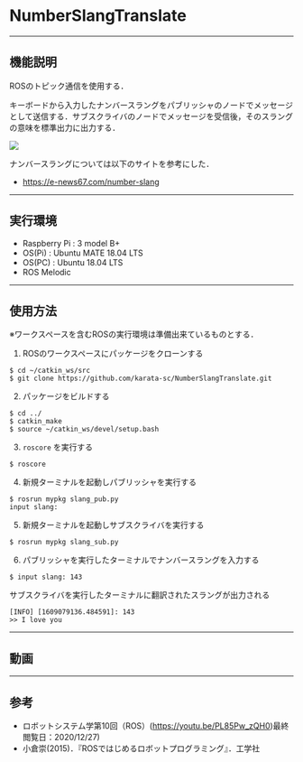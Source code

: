 # NumberSlangTranslate 


---
機能説明
---

ROSのトピック通信を使用する．

キーボードから入力したナンバースラングをパブリッシャのノードでメッセージとして送信する．サブスクライバのノードでメッセージを受信後，そのスラングの意味を標準出力に出力する．


![](https://i.gyazo.com/b954dcc9be110eeda8c1ad084bfef7c0.png)


ナンバースラングについては以下のサイトを参考にした．
* https://e-news67.com/number-slang


---
実行環境
---
* Raspberry Pi : 3 model B+
* OS(Pi) : Ubuntu MATE 18.04 LTS
* OS(PC) : Ubuntu 18.04 LTS 
* ROS Melodic


---
使用方法
---
※ワークスペースを含むROSの実行環境は準備出来ているものとする．

1. ROSのワークスペースにパッケージをクローンする
```
$ cd ~/catkin_ws/src
$ git clone https://github.com/karata-sc/NumberSlangTranslate.git
```

2. パッケージをビルドする
```
$ cd ../
$ catkin_make
$ source ~/catkin_ws/devel/setup.bash
```

3. `roscore` を実行する

```
$ roscore
```

4. 新規ターミナルを起動しパブリッシャを実行する

```
$ rosrun mypkg slang_pub.py
input slang:
```

5. 新規ターミナルを起動しサブスクライバを実行する

```
$ rosrun mypkg slang_sub.py
```

6. パブリッシャを実行したターミナルでナンバースラングを入力する

```
$ input slang: 143
```

サブスクライバを実行したターミナルに翻訳されたスラングが出力される

```
[INFO] [1609079136.484591]: 143
>> I love you
```




---
動画
---



---
参考
---
* ロボットシステム学第10回（ROS）(https://youtu.be/PL85Pw_zQH0)最終閲覧日：2020/12/27) 
* 小倉崇(2015)．『ROSではじめるロボットプログラミング』．工学社




